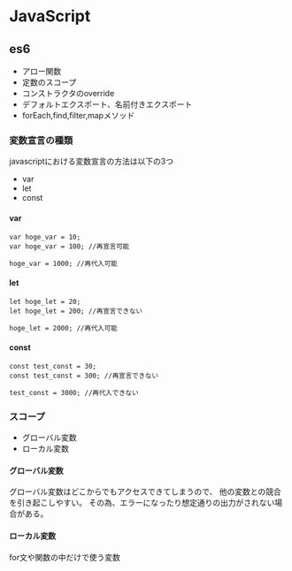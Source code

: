 # JavaScript
## es6
- アロー関数
- 定数のスコープ
- コンストラクタのoverride
- デフォルトエクスポート、名前付きエクスポート
- forEach,find,filter,mapメソッド

### 変数宣言の種類
javascriptにおける変数宣言の方法は以下の3つ

- var
- let
- const

#### var
```
var hoge_var = 10;
var hoge_var = 100; //再宣言可能
 
hoge_var = 1000; //再代入可能
```

#### let
```
let hoge_let = 20;
let hoge_let = 200; //再宣言できない
 
hoge_let = 2000; //再代入可能
```

#### const
```
const test_const = 30;
const test_const = 300; //再宣言できない
 
test_const = 3000; //再代入できない
```

### スコープ

- グローバル変数
- ローカル変数

#### グローバル変数
グローバル変数はどこからでもアクセスできてしまうので、
他の変数との競合を引き起こしやすい。
その為、エラーになったり想定通りの出力がされない場合がある。

#### ローカル変数
for文や関数の中だけで使う変数
